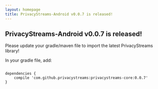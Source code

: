 ```yaml
---
layout: homepage
title: PrivacyStreams-Android v0.0.7 is released!
---
```


## PrivacyStreams-Android v0.0.7 is released!

Please update your gradle/maven file to import the latest PrivacyStreams library!

In your gradle file, add:

<pre>
<code class="language-json">
dependencies {
    compile 'com.github.privacystreams:privacystreams-core:0.0.7'
}
</code>
</pre>
